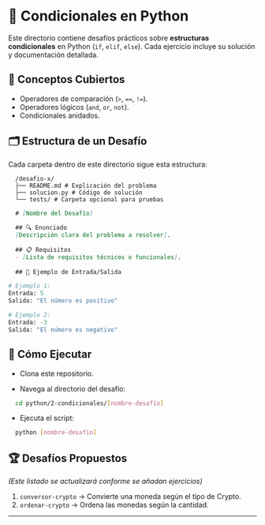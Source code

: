 # 📌 Condicionales en Python

Este directorio contiene desafíos prácticos sobre **estructuras condicionales** en Python (`if`, `elif`, `else`). Cada ejercicio incluye su solución y documentación detallada.

## 🧠 Conceptos Cubiertos
- Operadores de comparación (`>`, `==`, `!=`).
- Operadores lógicos (`and`, `or`, `not`).
- Condicionales anidados.

## 🗂️ Estructura de un Desafío
Cada carpeta dentro de este directorio sigue esta estructura:

```
  /desafio-x/
  ├── README.md # Explicación del problema
  ├── solucion.py # Código de solución
  └── tests/ # Carpeta opcional para pruebas
```

```markdown
  # [Nombre del Desafío]
  
  ## 🔍 Enunciado
  [Descripción clara del problema a resolver].
  
  ## 📋 Requisitos
  - [Lista de requisitos técnicos o funcionales].
  
  ## 🎯 Ejemplo de Entrada/Salida
```

```python
# Ejemplo 1:
Entrada: 5
Salida: "El número es positivo"

# Ejemplo 2:
Entrada: -3
Salida: "El número es negativo"
```

## 🚀 Cómo Ejecutar

* Clona este repositorio.  

* Navega al directorio del desafío:  

```bash
  cd python/2-condicionales/[nombre-desafío]
```

* Ejecuta el script:

```bash
  python [nombre-desafio]
```

## 🏆 Desafíos Propuestos
*(Este listado se actualizará conforme se añadan ejercicios)*
1. `conversor-crypto` → Convierte una moneda según el tipo de Crypto.
2. `ordenar-crypto` → Ordena las monedas según la cantidad.

---
